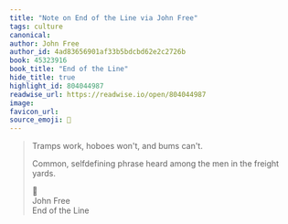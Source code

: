 ```yaml
---
title: "Note on End of the Line via John Free"
tags: culture
canonical: 
author: John Free
author_id: 4ad83656901af33b5bdcbd62e2c2726b
book: 45323916
book_title: "End of the Line"
hide_title: true
highlight_id: 804044987
readwise_url: https://readwise.io/open/804044987
image: 
favicon_url: 
source_emoji: 📕
---
```


> Tramps work, hoboes won't, and bums can't.
> 
> Common, selfdefining phrase heard among the men in the freight yards.
> <div class="quoteback-footer"><div class="quoteback-avatar"><span class="mini-emoji"> 📕</span></div><div class="quoteback-metadata"><div class="metadata-inner"><span style="display:none">FROM:</span><div aria-label="John Free" class="quoteback-author"> John Free</div><div aria-label="End of the Line" class="quoteback-title"> End of the Line</div></div></div></div>